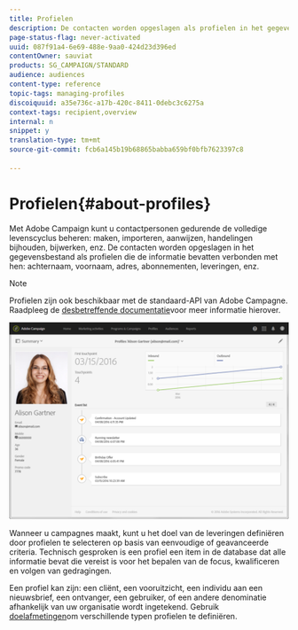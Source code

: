 ```yaml
---
title: Profielen
description: De contacten worden opgeslagen als profielen in het gegevensbestand van de Campagne, en door hun volledige levenscyclus bijgewerkt.
page-status-flag: never-activated
uuid: 087f91a4-6e69-488e-9aa0-424d23d396ed
contentOwner: sauviat
products: SG_CAMPAIGN/STANDARD
audience: audiences
content-type: reference
topic-tags: managing-profiles
discoiquuid: a35e736c-a17b-420c-8411-0debc3c6275a
context-tags: recipient,overview
internal: n
snippet: y
translation-type: tm+mt
source-git-commit: fcb6a145b19b68865babba659bf0bfb7623397c8

---
```



# Profielen{#about-profiles}

Met Adobe Campaign kunt u contactpersonen gedurende de volledige levenscyclus beheren: maken, importeren, aanwijzen, handelingen bijhouden, bijwerken, enz. De contacten worden opgeslagen in het gegevensbestand als profielen die de informatie bevatten verbonden met hen: achternaam, voornaam, adres, abonnementen, leveringen, enz.

>[!NOTE]
>
>Profielen zijn ook beschikbaar met de standaard-API van Adobe Campagne. Raadpleeg de [desbetreffende documentatie](../../api/using/retrieving-profiles.md)voor meer informatie hierover.

![](assets/marketing_history.png)

Wanneer u campagnes maakt, kunt u het doel van de leveringen definiëren door profielen te selecteren op basis van eenvoudige of geavanceerde criteria. Technisch gesproken is een profiel een item in de database dat alle informatie bevat die vereist is voor het bepalen van de focus, kwalificeren en volgen van gedragingen.

Een profiel kan zijn: een cliënt, een vooruitzicht, een individu aan een nieuwsbrief, een ontvanger, een gebruiker, of een andere denominatie afhankelijk van uw organisatie wordt ingetekend. Gebruik [doelafmetingen](../../automating/using/query.md#targeting-dimensions-and-resources)om verschillende typen profielen te definiëren.
